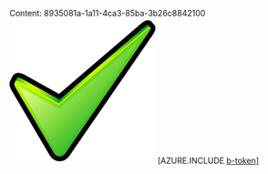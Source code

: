 Content: 8935081a-1a11-4ca3-85ba-3b26c8842100![image](41511188-cf3d-4475-b16e-f412f206bb9d.png)
[AZURE.INCLUDE [b-token](7e99c64c-4071-4cbd-998c-c220c967be93.md)]
